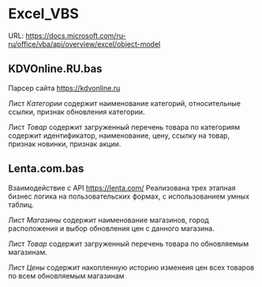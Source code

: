 # Excel_VBS
URL: https://docs.microsoft.com/ru-ru/office/vba/api/overview/excel/object-model

## KDVOnline.RU.bas
Парсер сайта https://kdvonline.ru 

Лист *Категории* содержит наименование категорий, относительные ссылки, признак обновления категории.

Лист *Товар* содержит загруженный перечень товара по категориям содержит идентификатор, наименование, цену, ссылку на товар, признак новинки, признак акции.

## Lenta.com.bas
Взаимодействие с API https://lenta.com/
Реализована трех этапная бизнес логика на пользовательских формах, с использованием умных таблиц.

Лист *Магазины* содержит наименование магазинов, город расположения и выбор обновления цен с данного магазина.

Лист *Товар* содержит загруженный перечень товара по обновляемым магазинам.

Лист *Цены* содержит накопленную историю изменеия цен всех товаров по всем обновляемым магазинам
